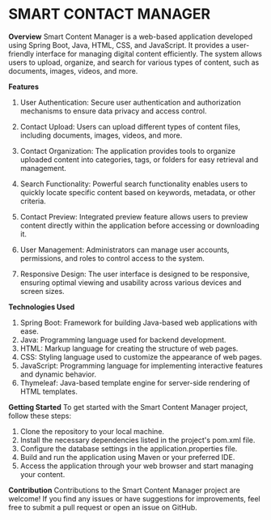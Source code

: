 # SMART CONTACT MANAGER

**Overview**
Smart Content Manager is a web-based application developed using Spring Boot, Java, HTML, CSS, and JavaScript. It provides a user-friendly interface for managing digital content efficiently. The system allows users to upload, organize, and search for various types of content, such as documents, images, videos, and more.

**Features**
1) User Authentication: Secure user authentication and authorization mechanisms to ensure data privacy and access control.

2) Contact Upload: Users can upload different types of content files, including documents, images, videos, and more.

3) Contact Organization: The application provides tools to organize uploaded content into categories, tags, or folders for easy retrieval and management.

4) Search Functionality: Powerful search functionality enables users to quickly locate specific content based on keywords, metadata, or other criteria.

5) Contact Preview: Integrated preview feature allows users to preview content directly within the application before accessing or downloading it.

6) User Management: Administrators can manage user accounts, permissions, and roles to control access to the system.

7) Responsive Design: The user interface is designed to be responsive, ensuring optimal viewing and usability across various devices and screen sizes.

**Technologies Used**
1) Spring Boot: Framework for building Java-based web applications with ease.
2) Java: Programming language used for backend development.
3) HTML: Markup language for creating the structure of web pages.
4) CSS: Styling language used to customize the appearance of web pages.
5) JavaScript: Programming language for implementing interactive features and dynamic behavior.
6) Thymeleaf: Java-based template engine for server-side rendering of HTML templates.

**Getting Started**
To get started with the Smart Content Manager project, follow these steps:

1) Clone the repository to your local machine.
2) Install the necessary dependencies listed in the project's pom.xml file.
3) Configure the database settings in the application.properties file.
4) Build and run the application using Maven or your preferred IDE.
5) Access the application through your web browser and start managing your content.

**Contribution**
Contributions to the Smart Content Manager project are welcome! If you find any issues or have suggestions for improvements, feel free to submit a pull request or open an issue on GitHub.
